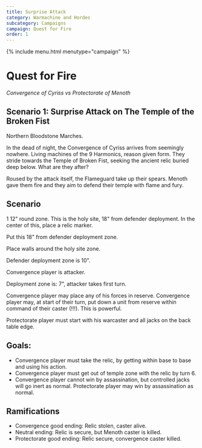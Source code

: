 ```yaml
---
title: Surprise Attack
category: Warmachine and Hordes
subcategory: Campaigns
campaign: Quest for Fire
order: 1
---
```


{% include menu.html menutype="campaign" %}

# Quest for Fire
*Convergence of Cyriss vs Protectorate of Menoth* 

## Scenario 1: Surprise Attack on The Temple of the Broken Fist

Northern Bloodstone Marches.

In the dead of night, the Convergence of Cyriss arrives from seemingly nowhere. Living machines of the 9 Harmonics, reason given form. They stride towards the Temple of Broken Fist, seeking the ancient relic buried deep below. What are they after?

Roused by the attack itself, the Flameguard take up their spears. Menoth gave them fire and they aim to defend their temple with flame and fury.

## Scenario

1 12" round zone. This is the holy site, 18" from defender deployment. In the center of this, place a relic marker.

Put this 18" from defender deployment zone.  

Place walls around the holy site zone. 

Defender deployment zone is 10".

Convergence player is attacker.

Deployment zone is: 7", attacker takes first turn.

Convergence player may place any of his forces in reserve. Convergence player may, at start of their turn, put down a unit from reserve within command of their caster (!!!). This is powerful.

Protectorate player must start with his warcaster and all jacks on the back table edge.

## Goals:
* Convergence player must take the relic, by getting within base to base and using his action.    
* Convergence player must get out of temple zone with the relic by turn 6.  
* Convergence player cannot win by assassination, but controlled jacks will go inert as normal. Protectorate player may win by assassination as normal. 

## Ramifications  
* Convergence good ending: Relic stolen, caster alive.  
* Neutral ending: Relic is secure, but Menoth caster is killed.  
* Protectorate good ending: Relic secure, convergence caster killed.  

